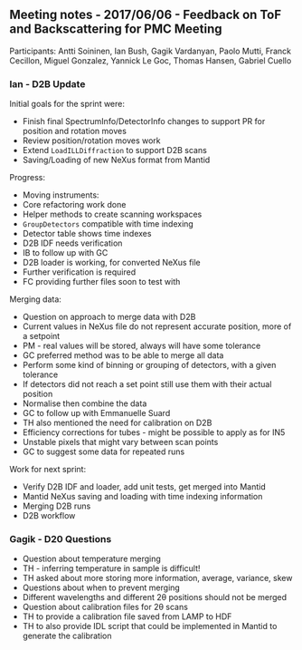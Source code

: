 ## Meeting notes - 2017/06/06 - Feedback on ToF and Backscattering for PMC Meeting

Participants: Antti Soininen, Ian Bush, Gagik Vardanyan, Paolo Mutti, Franck Cecillon, Miguel Gonzalez, Yannick Le Goc, Thomas Hansen, Gabriel Cuello

### Ian - D2B Update

Initial goals for the sprint were:
 * Finish final SpectrumInfo/DetectorInfo changes to support PR for position and rotation moves
 * Review position/rotation moves work
 * Extend `LoadILLDiffraction` to support D2B scans
 * Saving/Loading of new NeXus format from Mantid

Progress:
 * Moving instruments:
  * Core refactoring work done
  * Helper methods to create scanning workspaces
  * `GroupDetectors` compatible with time indexing
  * Detector table shows time indexes
 * D2B IDF needs verification
  * IB to follow up with GC
 * D2B loader is working, for converted NeXus file
  * Further verification is required
  * FC providing further files soon to test with


Merging data:
 * Question on approach to merge data with D2B
 * Current values in NeXus file do not represent accurate position, more of a setpoint
 * PM - real values will be stored, always will have some tolerance
 * GC preferred method was to be able to merge all data
  * Perform some kind of binning or grouping of detectors, with a given tolerance
  * If detectors did not reach a set point still use them with their actual position
  * Normalise then combine the data
  * GC to follow up with Emmanuelle Suard
 * TH also mentioned the need for calibration on D2B
  * Efficiency corrections for tubes - might be possible to apply as for IN5
  * Unstable pixels that might vary between scan points
 * GC to suggest some data for repeated runs

Work for next sprint:
 * Verify D2B IDF and loader, add unit tests, get merged into Mantid
 * Mantid NeXus saving and loading with time indexing information
 * Merging D2B runs
 * D2B workflow

### Gagik - D20 Questions

 * Question about temperature merging
  * TH - inferring temperature in sample is difficult!
  * TH asked about more storing more information, average, variance, skew
 * Questions about when to prevent merging
  * Different wavelengths and different 2&theta; positions should not be merged
 * Question about calibration files for 2&theta; scans
  * TH to provide a calibration file saved from LAMP to HDF
  * TH to also provide IDL script that could be implemented in Mantid to generate the calibration



